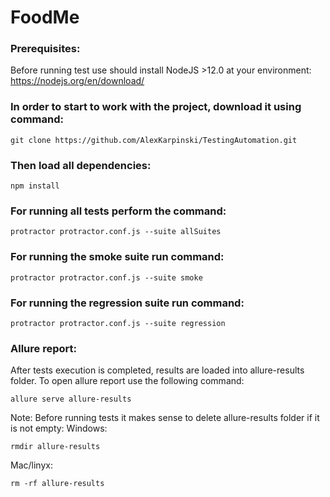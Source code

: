 # FoodMe

### Prerequisites:
Before running test use should install NodeJS >12.0 at your environment:
https://nodejs.org/en/download/

### In order to start to work with the project, download it using command:
```
git clone https://github.com/AlexKarpinski/TestingAutomation.git
```

### Then load all dependencies:
```
npm install
```

### For running all tests perform the command:
```
protractor protractor.conf.js --suite allSuites
```

### For running the smoke suite run command:
```
protractor protractor.conf.js --suite smoke
```

### For running the regression suite run command:
```
protractor protractor.conf.js --suite regression
```

### Allure report:
After tests execution is completed, results are loaded into allure-results folder.
To open allure report use the following command:
```
allure serve allure-results
```
Note: Before running tests it makes sense to delete allure-results folder if it is not empty:
Windows:
```
rmdir allure-results
```
Mac/linyx:
```
rm -rf allure-results
```
